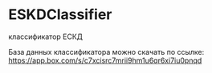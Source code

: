# ESKDClassifier
классификатор ЕСКД

База данных классификатора можно скачать по ссылке:
https://app.box.com/s/c7xcisrc7mrii9hm1u6qr6xi7iu0pnqd
